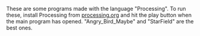 These are some programs made with the language "Processing". To run these, install Processing from [processing.org](https://processing.org/) and hit the play button when the main program has opened. "Angry_Bird_Maybe" and "StarField" are the best ones.
